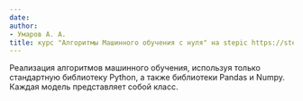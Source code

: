 ```yaml
---
date: 
author:
- Умаров А. А.
title: курс "Алгоритмы Машинного обучения с нуля" на stepic https://stepik.org/course/68260/syllabus
---
```

Реализация алгоритмов машинного обучения, используя только стандартную библиотеку Python, а также библиотеки Pandas и Numpy. Каждая модель представляет собой класс.